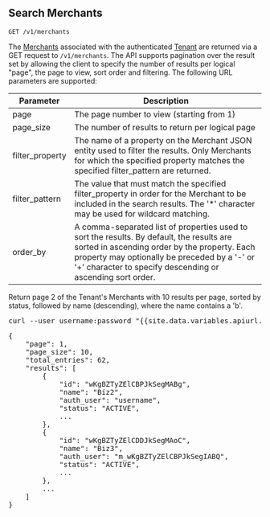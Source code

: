 Search Merchants
----------------

    GET /v1/merchants

The [Merchants](types#merchant-section) associated with the authenticated
[Tenant](types#tenant-section) are returned via a GET request to
`/v1/merchants`. The API supports pagination over the result set by
allowing the client to specify the number of results per logical "page",
the page to view, sort order and filtering. The following URL parameters
are supported:

<div class="row">
  <div class="col-md-11 col-md-push-1">
    <table class="table table-striped table-condensed">
      <thead>
        <tr>
          <th>Parameter</th>
          <th>Description</th>
        </tr>
      </thead>
      <tbody>
        <tr>
          <td>page</td>
          <td>The page number to view (starting from 1)</td>
        </tr>
        <tr>
          <td>page_size</td>
          <td>The number of results to return per logical page</td>
        </tr>
        <tr>
          <td>filter_property</td>
          <td>The name of a property on the Merchant JSON entity used to filter the results.
            Only Merchants for which the specified property matches the specified filter_pattern
            are returned.
          </td>
        </tr>
        <tr>
          <td>filter_pattern</td>
          <td>The value that must match the specified filter_property in order for the Merchant
            to be included in the search results. The '*' character may be used for wildcard
            matching.
          </td>
        </tr>
        <tr>
          <td>order_by</td>
          <td>A comma-separated list of properties used to sort the results. By default, the
            results are sorted in ascending order by the property. Each property may optionally
            be preceded by a '-' or '+' character to specify descending or ascending sort order.
          </td>
        </tr>
      </tbody>
    </table>
  </div>
</div>

Return page 2 of the Tenant's Merchants with 10 results per page, sorted
by status, followed by name (descending), where the name contains a 'b'.

<div class="http-example http-request-example">
  <pre class="prettyprint">
curl --user username:password "{{site.data.variables.apiurl.gateway}}/v1/merchants?page=2&amp;page_size=10&amp;filter_property=name&amp;filter_pattern=b&amp;order_by=status,-name"</pre>
</div>

<div class="http-example http-response-example">
  <pre class="prettyprint">
{
    "page": 1,
    "page_size": 10,
    "total_entries": 62,
    "results": [
        {
            "id": "wKgBZTyZElCBPJkSegMABg",
            "name": "Biz2",
            "auth_user": "username",
            "status": "ACTIVE",
            ...
        },
        {
            "id": "wKgBZTyZElCDDJkSegMAoC",
            "name": "Biz3",
            "auth_user": "m_wKgBZTyZElCBPJkSegIABQ",
            "status": "ACTIVE",
            ...
        },
        ...
    ]
}</pre>
</div>
